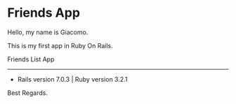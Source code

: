 # Friends App

Hello, my name is Giacomo. 

This is my first app in Ruby On Rails. 

Friends List App
___________________________

* Rails version 7.0.3 | Ruby version 3.2.1

Best Regards.
